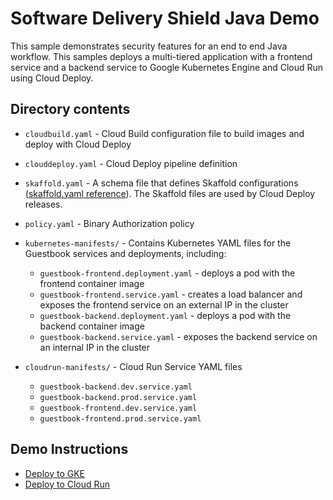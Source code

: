 # Software Delivery Shield Java Demo

This sample demonstrates security features for an end to end Java workflow. 
This samples deploys a multi-tiered application with a frontend service and 
a backend service to Google Kubernetes Engine and Cloud Run using Cloud Deploy.

## Directory contents
- `cloudbuild.yaml` - Cloud Build configuration file to build images and deploy with Cloud Deploy
- `clouddeploy.yaml` - Cloud Deploy pipeline definition
- `skaffold.yaml` - A schema file that defines Skaffold configurations ([skaffold.yaml reference](https://skaffold.dev/docs/references/yaml/)). The Skaffold files are used by Cloud Deploy releases.
- `policy.yaml` - Binary Authorization policy

- `kubernetes-manifests/` - Contains Kubernetes YAML files for the Guestbook services and deployments, including:
  - `guestbook-frontend.deployment.yaml` - deploys a pod with the frontend container image
  - `guestbook-frontend.service.yaml` - creates a load balancer and exposes the frontend service on an external IP in the cluster
  - `guestbook-backend.deployment.yaml` - deploys a pod with the backend container image
  - `guestbook-backend.service.yaml` - exposes the backend service on an internal IP in the cluster

- `cloudrun-manifests/` - Cloud Run Service YAML files
  - `guestbook-backend.dev.service.yaml`
  - `guestbook-backend.prod.service.yaml`
  - `guestbook-frontend.dev.service.yaml`
  - `guestbook-frontend.prod.service.yaml`

## Demo Instructions

* [Deploy to GKE](./instructions_gke.md)
* [Deploy to Cloud Run](./instructions_cloudrun.md)
